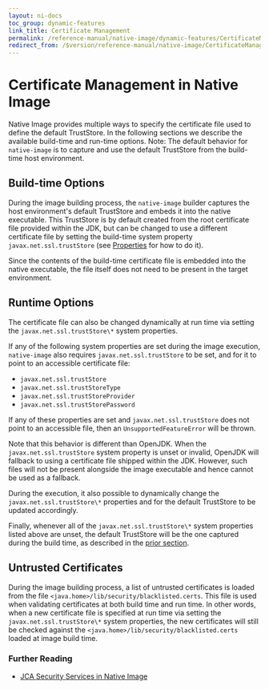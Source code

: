 ```yaml
---
layout: ni-docs
toc_group: dynamic-features
link_title: Certificate Management
permalink: /reference-manual/native-image/dynamic-features/CertificateManagement/
redirect_from: /$version/reference-manual/native-image/CertificateManagement/
---
```


# Certificate Management in Native Image

Native Image provides multiple ways to specify the certificate file used to define the default TrustStore.
In the following sections we describe the available build-time and run-time options.
Note: The default behavior for `native-image` is to capture and use the default TrustStore from the build-time host environment.

## Build-time Options

During the image building process, the `native-image` builder captures the host environment's default TrustStore and embeds it into the native executable.
This TrustStore is by default created from the root certificate file provided within the JDK, but can be changed to use a different certificate file by setting the build-time system property `javax.net.ssl.trustStore` (see [Properties](Properties.md) for how to do it).

Since the contents of the build-time certificate file is embedded into the native executable, the file itself does not need to be present in the target environment.

## Runtime Options

The certificate file can also be changed dynamically at run time via setting the `javax.net.ssl.trustStore\*` system properties.

If any of the following system properties are set during the image execution, `native-image` also requires `javax.net.ssl.trustStore` to be set, and for it to point to an accessible certificate file:
- `javax.net.ssl.trustStore`
- `javax.net.ssl.trustStoreType`
- `javax.net.ssl.trustStoreProvider`
- `javax.net.ssl.trustStorePassword`

If any of these properties are set and `javax.net.ssl.trustStore` does not point to an accessible file, then an `UnsupportedFeatureError` will be thrown.

Note that this behavior is different than OpenJDK.
When the `javax.net.ssl.trustStore` system property is unset or invalid, OpenJDK will fallback to using a certificate file shipped within the JDK.
However, such files will not be present alongside the image executable and hence cannot be used as a fallback.

During the execution, it also possible to dynamically change the `javax.net.ssl.trustStore\*` properties and for the default TrustStore to be updated accordingly.

Finally, whenever all of the `javax.net.ssl.trustStore\*` system properties listed above are unset, the default TrustStore will be the one captured during the build time, as described in the [prior section](#build-time-options).

## Untrusted Certificates

During the image building process, a list of untrusted certificates is loaded from the file `<java.home>/lib/security/blacklisted.certs`.
This file is used when validating certificates at both build time and run time.
In other words, when a new certificate file is specified at run time via setting the `javax.net.ssl.trustStore\*` system properties, the new certificates will still be checked against the `<java.home>/lib/security/blacklisted.certs` loaded at
image build time.

### Further Reading

- [JCA Security Services in Native Image](JCASecurityServices.md)